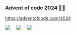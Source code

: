 
### Advent of code 2024 🎅🏼

https://adventofcode.com/2024

![](https://img.shields.io/badge/day%20📅-13-blue) &nbsp;&nbsp;&nbsp; ![](https://img.shields.io/badge/stars%20⭐-20-yellow) &nbsp;&nbsp;&nbsp; ![](https://img.shields.io/badge/days%20completed-9-red)
